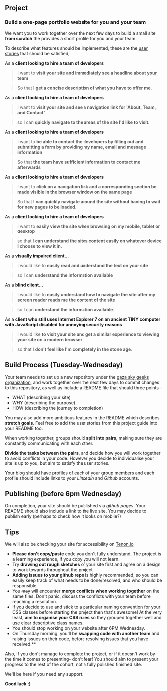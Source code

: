 ## Project

### Build a one-page portfolio website for you and your team

We want you to work together over the next few days to build a small site **from scratch** the provides a short profile for you and your team.

To describe what features should be implemented, these are the [user stories](https://en.wikipedia.org/wiki/User_story) that should be satisfied;

As a **client looking to hire a team of developers**
> I want to **visit your site and immediately see a headline about your team**

> So that I **get a concise description of what you have to offer me**.

As a **client looking to hire a team of developers**
> I want to **visit your site and see a navigation link for 'About, Team, and Contact'**

> so I can **quickly navigate to the areas of the site I'd like to visit.**

As a **client looking to hire a team of developers**
> I want to **be able to contact the developers by filling out and submitting a form by providing my name, email and message information**

> So that **the team have sufficient information to contact me afterwards**

As a **client looking to hire a team of developers**
> I want to **click on a navigation link and a corresponding section be made visible in the browser window on the same page**

> So that I **can quickly navigate around the site without having to wait for new pages to be loaded.**

As a **client looking to hire a team of developers**
> I want to **easily view the site when browsing on my mobile, tablet or desktop**

> so that I **can understand the sites content easily on whatever device I choose to view it in.**

As a **visually impaired client...**

> I would like to **easily read and understand the text on your site**

> so I can **understand the information available**

As a **blind client...**
> I would like to **easily understand how to navigate the site after my screen reader reads me the content of the site**

> so I can **understand the information available**.

As a **client who still uses Internet Explorer 7 on an ancient TINY computer with JavaScript disabled for annoying security reasons**
>  I would like **to visit your site and get a similar experience to viewing your site on a modern browser**

> so that I **don't feel like I'm completely in the stone age**.

## Build Process (Tuesday-Wednesday)

Your team needs to set up a new repository under the [gaza sky geeks organization](https://github.com/gazaskygeeks), and work together over the next few days to commit changes to this repository, as well as include a README file that should three points -
- WHAT (describing your site)
- WHY (describing the purpose)
- HOW (describing the journey to completion)

You may also add more ambitious features in the README which describes **stretch goals**. Feel free to add the user stories from this project guide into your README too.

When working together, groups should **split into pairs**, making sure they are constantly communicating with each other.

**Divide the tasks between the pairs**, and decide how you will work together to avoid conflicts in your code. However you decide to individualise your site is up to you, but aim to satisfy the user stories.

Your blog should have profiles of each of your group members and each profile should include links to your *Linkedin* and *Github* accounts.

## Publishing (before 6pm Wednesday)

On completion, your site should be published via *github pages*. Your README should also include a link to the live site. You may decide to publish early (perhaps to check how it looks on mobile?)

## Tips

We will also be checking your site for accessibility on [Tenon.io](https://tenon.io/)
- **Please don't copy/paste** code you don't fully understand. The project is a learning experience, if you copy you will not learn.
- Try **drawing out rough sketches** of your site first and agree on a design to work towards throughout the project
- **Adding issues to your github repo** is highly recommended, so you can easily keep track of what needs to be done/resolved, and who should be responsible.
- You ~~may~~ will encounter **merge conflicts when working together** on the same files. Don't panic, discuss the conflicts with your team before reaching a resolution.
- If you decide to use and stick to a particular naming convention for your CSS classes before starting the project then that's awesome! At the very least, **aim to organise your CSS rules** so they grouped together well and use clear descriptive class names.
- You should stop working on your website after 6PM Wednesday.
- On Thursday morning, you'll be **swapping code with another team** and raising issues on their code, before resolving issues that you have received.**

Also, if you don't manage to complete the project, or if it doesn't work by the time it comes to presenting- don't fear! You should aim to present your progress to the rest of the cohort, not a fully polished finished site.

We'll be here if you need any support.

**Good luck :)**